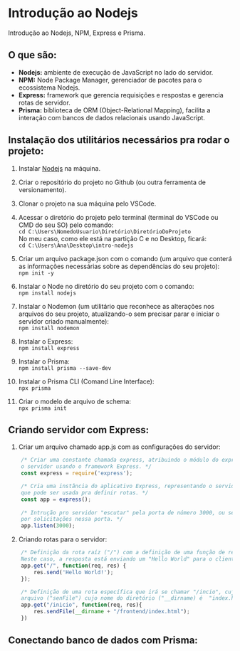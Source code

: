 # Introdução ao Nodejs
Introdução ao Nodejs, NPM, Express e Prisma.

## O que são:
* **Nodejs:** ambiente de execução de JavaScript no lado do servidor.
* **NPM:** Node Package Manager, gerenciador de pacotes para o ecossistema Nodejs.
* **Express:** framework que gerencia requisições e respostas e gerencia rotas de servidor.
* **Prisma:** biblioteca de ORM (Object-Relational Mapping), facilita a interação com bancos de dados relacionais usando JavaScript.

## Instalação dos utilitários necessários pra rodar o projeto:
1. Instalar [Nodejs](https://nodejs.org/en) na máquina.

2. Criar o repositório do projeto no Github (ou outra ferramenta de versionamento).

3. Clonar o projeto na sua máquina pelo VSCode.

4. Acessar o diretório do projeto pelo terminal (terminal do VSCode ou CMD do seu SO) pelo comando:
    <br>```cd C:\Users\NomedoUsuario\Diretório\DiretórioDoProjeto```<br>
    No meu caso, como ele está na partição C e no Desktop, ficará:
    <br>```cd C:\Users\Ana\Desktop\intro-nodejs```<br>

5. Criar um arquivo package.json com o comando (um arquivo que conterá as informações necessárias sobre as dependências do seu projeto):
    <br>```npm init -y```<br>

6. Instalar o Node no diretório do seu projeto com o comando:
    <br>```npm install nodejs```<br>

7. Instalar o Nodemon (um utilitário que reconhece as alterações nos arquivos do seu projeto, atualizando-o sem precisar parar e iniciar o servidor criado manualmente):
   <br>```npm install nodemon```<br>

8. Instalar o Express:
    <br>```npm install express```<br>

9. Instalar o Prisma:
    <br>```npm install prisma --save-dev```<br>

10. Instalar o Prisma CLI (Comand Line Interface):
    <br>```npx prisma```<br>

11. Criar o modelo de arquivo de schema:
    <br>```npx prisma init```<br>

## Criando servidor com Express:
1. Criar um arquivo chamado app.js com as configurações do servidor:
```javascript
    /* Criar uma constante chamada express, atribuindo o módulo do express necessário pra criar
    o servidor usando o framework Express. */
    const express = require('express');

    /* Cria uma instância do aplicativo Express, representando o servidor web que estamos criando 
    que pode ser usada pra definir rotas. */
    const app = express();
        
    /* Intrução pro servidor "escutar" pela porta de número 3000, ou seja, o servidor está esperando
    por solicitações nessa porta. */
    app.listen(3000);
```

2. Criando rotas para o servidor:
```javascript
    /* Definição da rota raíz ("/") com a definição de uma função de requisição e resposta HTTP.
    Neste caso, a resposta está enviando um "Hello World" para o cliente (res.send). */
    app.get("/", function(req, res) {
        res.send('Hello World!');
    });

    /* Definição de uma rota específica que irá se chamar "/incio", cuja response vai ser enviar um
    arquivo ("senFile") cujo nome do diretório ("__dirname) é  "index.html" que está na pasta "frontend". */
    app.get("/inicio", function(req, res){
        res.sendFile(__dirname + "/frontend/index.html");
    })
```

## Conectando banco de dados com Prisma:

